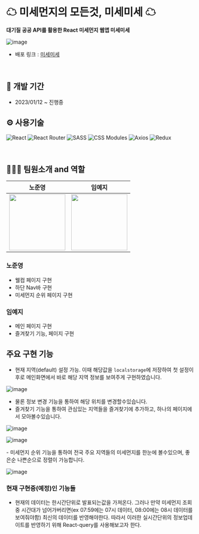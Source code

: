 # ☁ 미세먼지의 모든것, 미세미세 ☁

**대기질 공공 API를 활용한 React 미세먼지 웹앱 미세미세**

![image](https://user-images.githubusercontent.com/35508595/215952575-0515ac86-75d5-4041-9a71-549bc5c54368.png)

- 배포 링크 : [미세미세](https://misaemisae.netlify.app/)
<br/>

## 📅 개발 기간

- 2023/01/12 ~ 진행중

## ⚙ 사용기술

![React](https://img.shields.io/badge/react-%2320232a.svg?style=for-the-badge&logo=react&logoColor=%2361DAFB)
![React Router](https://img.shields.io/badge/React_Router-CA4245?style=for-the-badge&logo=react-router&logoColor=white)
![SASS](https://img.shields.io/badge/SASS-hotpink.svg?style=for-the-badge&logo=SASS&logoColor=white)
![CSS Modules](https://img.shields.io/badge/CSS_Modules-000000?style=for-the-badge&logo=css-modules&logoColor=white)
![Axios](https://img.shields.io/badge/Axios-5A29E4?style=for-the-badge&logo=axios&logoColor=white)
![Redux](https://img.shields.io/badge/redux-%23593d88.svg?style=for-the-badge&logo=redux&logoColor=white)

<br/>

## 🧑‍🤝‍🧑 팀원소개 and 역할

<table>
<thead>
<tr>
<th align="center">노준영</th>
<th align="center">임예지</th>
</tr>
</thead>
<tbody>
<tr>
<td align="center"><a target="_blank" rel="noopener noreferrer nofollow" href="https://github.com/ghgt1"><img src="https://avatars.githubusercontent.com/u/35508595?v=4" width="150" style="max-width: 100%;"></a></td>
<td align="center"><a target="_blank" rel="noopener noreferrer nofollow" href="https://github.com/1myeji"><img src="https://avatars.githubusercontent.com/u/106291546?v=4" width="150" style="max-width: 100%;"></a></td>
</tr>
</tbody>
</table>


### 노준영

- 웰컴 페이지 구현
- 하단 Nav바 구현
- 미세먼지 순위 페이지 구현


### 임예지

- 메인 페이지 구현
- 즐겨찾기 기능, 페이지 구현

## 주요 구현 기능

- 현재 지역(default) 설정 가능. 이때 해당값을 `localstorage`에 저장하여 첫 설정이후로 메인화면에서 바로 해당 지역 정보를 보여주게 구현하였습니다.

<p align="center">

![image](https://user-images.githubusercontent.com/35508595/215954836-5302fff6-a98c-4f37-9d4c-13045ef36f54.png)
</p>

- 물론 정보 변경 기능을 통하여 해당 위치를 변경할수있습니다.
- 즐겨찾기 기능을 통하여 관심있는 지역들을 즐겨찾기에 추가하고, 하나의 페이지에서 모아볼수있습니다.

<p align="center">

![image](https://user-images.githubusercontent.com/35508595/215954911-750250ac-5d16-4be8-828a-0f2d9c32272c.png)
</p>

<p align="center">

![image](https://user-images.githubusercontent.com/35508595/215954930-bcbaa7b4-195b-4a32-9cbb-a0beb0239088.png)
</p>
- 미세먼지 순위 기능을 통하여 전국 주요 지역들의 미세먼지를 한눈에 볼수있으며, 좋은순 나쁜순으로 정렬이 가능합니다.

<p align="center">

![image](https://user-images.githubusercontent.com/35508595/215954976-4aa5d5d9-f8e1-4122-998c-1fa5252f9f2c.png)
</p>

### 현재 구현중(예정)인 기능들

- 현재의 데이터는 한시간단위로 발표되는값을 가져온다. 그러나 만약 미세먼지 조회중 시간대가 넘어가버리면(ex 07:59에는 07시 데이터, 08:00에는 08시 데이터를 보여줘야함) 최신의 데이터를 반영해야한다. 따라서 이러한 실시간단위의 정보업데이트를 반영하기 위해 React-query를 사용해보고자 한다.
